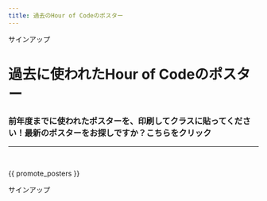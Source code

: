 ```yaml
---
title: 過去のHour of Codeのポスター
---
```


サインアップ

# 過去に使われたHour of Codeのポスター

### 前年度までに使われたポスターを、印刷してクラスに貼ってください！最新のポスターをお探しですか？こちらをクリック</h3> 

* * *

<br />

{{ promote_posters }}

サインアップ